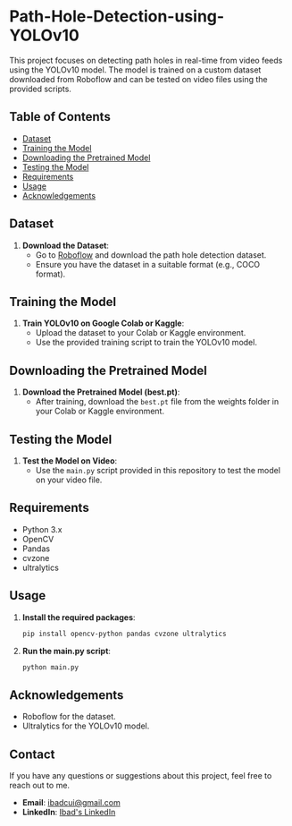 # Path-Hole-Detection-using-YOLOv10

This project focuses on detecting path holes in real-time from video feeds using the YOLOv10 model. The model is trained on a custom dataset downloaded from Roboflow and can be tested on video files using the provided scripts.

## Table of Contents
- [Dataset](#dataset)
- [Training the Model](#training-the-model)
- [Downloading the Pretrained Model](#downloading-the-pretrained-model)
- [Testing the Model](#testing-the-model)
- [Requirements](#requirements)
- [Usage](#usage)
- [Acknowledgements](#acknowledgements)

## Dataset
1. **Download the Dataset**: 
   - Go to [Roboflow](https://roboflow.com) and download the path hole detection dataset.
   - Ensure you have the dataset in a suitable format (e.g., COCO format).

## Training the Model
1. **Train YOLOv10 on Google Colab or Kaggle**:
   - Upload the dataset to your Colab or Kaggle environment.
   - Use the provided training script to train the YOLOv10 model.

## Downloading the Pretrained Model
1. **Download the Pretrained Model (best.pt)**:
   - After training, download the `best.pt` file from the weights folder in your Colab or Kaggle environment.

## Testing the Model
1. **Test the Model on Video**:
   - Use the `main.py` script provided in this repository to test the model on your video file.

## Requirements
- Python 3.x
- OpenCV
- Pandas
- cvzone
- ultralytics

## Usage
1. **Install the required packages**:
   ```bash
   pip install opencv-python pandas cvzone ultralytics
2. **Run the main.py script**:
   ```bash
   python main.py
## Acknowledgements

- Roboflow for the dataset.
- Ultralytics for the YOLOv10 model.

## Contact

If you have any questions or suggestions about this project, feel free to reach out to me.

- **Email**: [ibadcui@gmail.com](mailto:ibadcui@gmail.com)
- **LinkedIn**: [Ibad's LinkedIn](https://www.linkedin.com/in/ibad321/)


